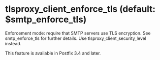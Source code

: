 # tlsproxy_client_enforce_tls (default: $smtp_enforce_tls)
 Enforcement mode: require that SMTP servers use TLS encryption.
See smtp\_enforce\_tls for further details. Use
tlsproxy\_client\_security\_level instead. 


 This feature is available in Postfix 3.4 and later. 


